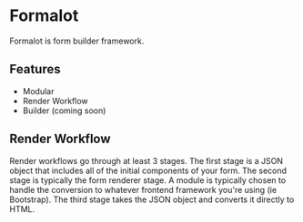Formalot
========

Formalot is form builder framework.

## Features ##

* Modular
* Render Workflow
* Builder (coming soon)

## Render Workflow ##

Render workflows go through at least 3 stages. The first stage is a JSON object that includes all of the initial components of your form. The second stage is typically the form renderer stage. A module is typically chosen to handle the conversion to whatever frontend framework you're using (ie Bootstrap). The third stage takes the JSON object and converts it directly to HTML.